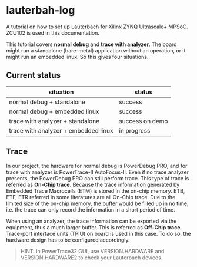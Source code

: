 # lauterbah-log

A tutorial on how to set up Lauterbach for Xilinx ZYNQ Ultrascale+ MPSoC. ZCU102 is used in this documentation.

This tutorial covers **normal debug** and **trace with analyzer**. The board might run a standalone (bare-metal) application without an operation, or it might run an embedded linux. So this gives four situations.

## Current status
situation | status
----------| ------------------------
normal debug + standalone | success
normal debug + embedded linux | success
trace with analyzer + standalone | success on demo
trace with analyzer + embedded linux | in progress

## Trace

In our project, the hardware for normal debug is PowerDebug PRO, and for trace with analyzer is PowerTrace-II AutoFocus-II. Even if no trace analyzer presents, the PowerDebug PRO can still perform trace. This type of trace is referred as **On-Chip trace**. Because the trace information generated by Embedded Trace Macrocells (ETM) is stored in the on-chip memory. ETB, ETF, ETR referred in some literatures are all On-Chip trace. Due to the limited size of the on-chip memory, the buffer would be filled up in no time, i.e. the trace can only record the information in a short period of time. 

When using an analyzer, the trace information can be exported via the equipment, thus a much larger buffer. This is referred as **Off-Chip trace**. Trace-port interface units (TPIU) on board is used in this case. To do so, the hardware design has to be configured accordingly. 

> HINT: In PowerTrace32 GUI, use VERSION.HARDWARE and VERSION.HARDWARE2 to check your Lauterbach devices.
